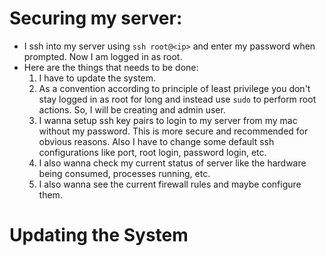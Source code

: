 # Securing my server:
- I ssh into my server using `ssh root@<ip>` and enter my password when prompted. Now I am logged in as root.
- Here are the things that needs to be done:
    1. I have to update the system.
    2. As a convention according to principle of least privilege you don't stay logged in as root for long and instead use `sudo` to perform root actions. So, I will be creating and admin user.
    3. I wanna setup ssh key pairs to login to my server from my mac without my password. This is more secure and recommended for obvious reasons. Also I have to change some default ssh configurations like port, root login, password login, etc.
    4. I also wanna check my current status of server like the hardware being consumed, processes running, etc.
    5. I also wanna see the current firewall rules and maybe configure them.

# Updating the System